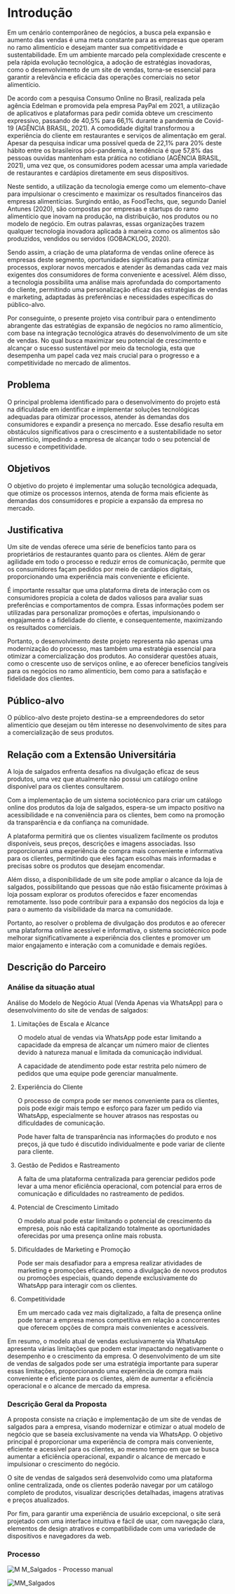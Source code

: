 # Introdução

Em um cenário contemporâneo de negócios, a busca pela expansão e aumento das vendas é uma meta constante para as empresas que operam no ramo alimentício e desejam manter sua competitividade e sustentabilidade. Em um ambiente marcado pela complexidade crescente e pela rápida evolução tecnológica, a adoção de estratégias inovadoras, como o desenvolvimento de um site de vendas, torna-se essencial para garantir a relevância e eficácia das operações comerciais no setor alimentício.  

De acordo com a pesquisa Consumo Online no Brasil, realizada pela agência Edelman e promovida pela empresa PayPal em 2021, a utilização de aplicativos e plataformas para pedir comida obteve um crescimento expressivo, passando de 40,5% para 66,1% durante a pandemia de Covid-19 (AGÊNCIA BRASIL, 2021). A comodidade digital transformou a experiência do cliente em restaurantes e serviços de alimentação em geral. Apesar da pesquisa indicar uma possível queda de 22,1% para 20% deste hábito entre os brasileiros pós-pandemia, a tendência é que 57,8% das pessoas ouvidas mantenham esta prática no cotidiano (AGÊNCIA BRASIL, 2021), uma vez que, os consumidores podem acessar uma ampla variedade de restaurantes e cardápios diretamente em seus dispositivos. 

Neste sentido, a utilização da tecnologia emerge como um elemento-chave para impulsionar o crescimento e maximizar os resultados financeiros das empresas alimentícias. Surgindo então, as FoodTechs, que, segundo Daniel Antunes (2020), são compostas por empresas e startups do ramo alimentício que inovam na produção, na distribuição, nos produtos ou no modelo de negócio. Em outras palavras, essas organizações trazem qualquer tecnologia inovadora aplicada à maneira como os alimentos são produzidos, vendidos ou servidos (GOBACKLOG, 2020). 

Sendo assim, a criação de uma plataforma de vendas online oferece às empresas deste segmento, oportunidades significativas para otimizar processos, explorar novos mercados e atender às demandas cada vez mais exigentes dos consumidores de forma conveniente e acessível. Além disso, a tecnologia possibilita uma análise mais aprofundada do comportamento do cliente, permitindo uma personalização eficaz das estratégias de vendas e marketing, adaptadas às preferências e necessidades específicas do público-alvo. 

Por conseguinte, o presente projeto visa contribuir para o entendimento abrangente das estratégias de expansão de negócios no ramo alimentício, com base na integração tecnológica através do desenvolvimento de um site de vendas. No qual busca maximizar seu potencial de crescimento e alcançar o sucesso sustentável por meio da tecnologia, esta que desempenha um papel cada vez mais crucial para o progresso e a competitividade no mercado de alimentos. 

## Problema

O principal problema identificado para o desenvolvimento do projeto está na dificuldade em identificar e implementar soluções tecnológicas adequadas para otimizar processos, atender às demandas dos consumidores e expandir a presença no mercado. Esse desafio resulta em obstáculos significativos para o crescimento e a sustentabilidade no setor alimentício, impedindo a empresa de alcançar todo o seu potencial de sucesso e competitividade. 

## Objetivos

O objetivo do projeto é implementar uma solução tecnológica adequada, que otimize os processos internos, atenda de forma mais eficiente às demandas dos consumidores e propicie a expansão da empresa no mercado. 

## Justificativa

Um site de vendas oferece uma série de benefícios tanto para os proprietários de restaurantes quanto para os clientes. Além de gerar agilidade em todo o processo e reduzir erros de comunicação, permite que os consumidores façam pedidos por meio de cardápios digitais, proporcionando uma experiência mais conveniente e eficiente. 

É importante ressaltar que uma plataforma direta de interação com os consumidores propicia a coleta de dados valiosos para avaliar suas preferências e comportamentos de compra. Essas informações podem ser utilizadas para personalizar promoções e ofertas, impulsionando o engajamento e a fidelidade do cliente, e consequentemente, maximizando os resultados comerciais. 

Portanto, o desenvolvimento deste projeto representa não apenas uma modernização do processo, mas também uma estratégia essencial para otimizar a comercialização dos produtos. Ao considerar questões atuais, como o crescente uso de serviços online, e ao oferecer benefícios tangíveis para os negócios no ramo alimentício, bem como para a satisfação e fidelidade dos clientes. 

## Público-alvo

O público-alvo deste projeto destina-se a empreendedores do setor alimentício que desejam ou têm interesse no desenvolvimento de sites para a comercialização de seus produtos. 

## Relação com a Extensão Universitária

A loja de salgados enfrenta desafios na divulgação eficaz de seus produtos, uma vez que atualmente não possui um catálogo online disponível para os clientes consultarem.

Com a implementação de um sistema sociotécnico para criar um catálogo online dos produtos da loja de salgados, espera-se um impacto positivo na acessibilidade e na conveniência para os clientes, bem como na promoção da transparência e da confiança na comunidade.

A plataforma permitirá que os clientes visualizem facilmente os produtos disponíveis, seus preços, descrições e imagens associadas. Isso proporcionará uma experiência de compra mais conveniente e informativa para os clientes, permitindo que eles façam escolhas mais informadas e precisas sobre os produtos que desejam encomendar.

Além disso, a disponibilidade de um site pode ampliar o alcance da loja de salgados, possibilitando que pessoas que não estão fisicamente próximas à loja possam explorar os produtos oferecidos e fazer encomendas remotamente. Isso pode contribuir para a expansão dos negócios da loja e para o aumento da visibilidade da marca na comunidade.

Portanto, ao resolver o problema de divulgação dos produtos e ao oferecer uma plataforma online acessível e informativa, o sistema sociotécnico pode melhorar significativamente a experiência dos clientes e promover um maior engajamento e interação com a comunidade e demais regiões.

## Descrição do Parceiro

### Análise da situação atual

Análise do Modelo de Negócio Atual (Venda Apenas via WhatsApp) para o desenvolvimento do site de vendas de salgados: 

1. Limitações de Escala e Alcance 

    O modelo atual de vendas via WhatsApp pode estar limitando a capacidade da empresa de alcançar um número maior de clientes devido à natureza manual e limitada da comunicação individual. 

    A capacidade de atendimento pode estar restrita pelo número de pedidos que uma equipe pode gerenciar manualmente. 

2. Experiência do Cliente 

    O processo de compra pode ser menos conveniente para os clientes, pois pode exigir mais tempo e esforço para fazer um pedido via WhatsApp, especialmente se houver atrasos nas respostas ou dificuldades de comunicação. 

    Pode haver falta de transparência nas informações do produto e nos preços, já que tudo é discutido individualmente e pode variar de cliente para cliente. 

3. Gestão de Pedidos e Rastreamento 

    A falta de uma plataforma centralizada para gerenciar pedidos pode levar a uma menor eficiência operacional, com potencial para erros de comunicação e dificuldades no rastreamento de pedidos. 

4. Potencial de Crescimento Limitado 

    O modelo atual pode estar limitando o potencial de crescimento da empresa, pois não está capitalizando totalmente as oportunidades oferecidas por uma presença online mais robusta. 

5. Dificuldades de Marketing e Promoção 

    Pode ser mais desafiador para a empresa realizar atividades de marketing e promoções eficazes, como a divulgação de novos produtos ou promoções especiais, quando depende exclusivamente do WhatsApp para interagir com os clientes. 

6. Competitividade 

    Em um mercado cada vez mais digitalizado, a falta de presença online pode tornar a empresa menos competitiva em relação a concorrentes que oferecem opções de compra mais convenientes e acessíveis. 

Em resumo, o modelo atual de vendas exclusivamente via WhatsApp apresenta várias limitações que podem estar impactando negativamente o desempenho e o crescimento da empresa. O desenvolvimento de um site de vendas de salgados pode ser uma estratégia importante para superar essas limitações, proporcionando uma experiência de compra mais conveniente e eficiente para os clientes, além de aumentar a eficiência operacional e o alcance de mercado da empresa. 

### Descrição Geral da Proposta 

A proposta consiste na criação e implementação de um site de vendas de salgados para a empresa, visando modernizar e otimizar o atual modelo de negócio que se baseia exclusivamente na venda via WhatsApp. O objetivo principal é proporcionar uma experiência de compra mais conveniente, eficiente e acessível para os clientes, ao mesmo tempo em que se busca aumentar a eficiência operacional, expandir o alcance de mercado e impulsionar o crescimento do negócio. 

O site de vendas de salgados será desenvolvido como uma plataforma online centralizada, onde os clientes poderão navegar por um catálogo completo de produtos, visualizar descrições detalhadas, imagens atrativas e preços atualizados.  

Por fim, para garantir uma experiência de usuário excepcional, o site será projetado com uma interface intuitiva e fácil de usar, com navegação clara, elementos de design atrativos e compatibilidade com uma variedade de dispositivos e navegadores da web. 

### Processo
![M M_Salgados - Processo manual](https://github.com/ICEI-PUC-Minas-PMV-ADS/pmv-ads-2024-1-e5-proj-empext-t5-MM-Salgados/assets/101661631/99023906-0dfd-4d2b-b3a0-1b271a574ccf)

![MM_Salgados](https://github.com/ICEI-PUC-Minas-PMV-ADS/pmv-ads-2024-1-e5-proj-empext-t5-MM-Salgados/assets/101661631/03e41876-c3d8-49a8-8139-8d1a7d0c613d)
